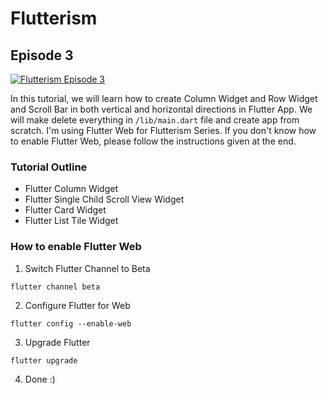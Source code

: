 # Flutterism

## Episode 3
[![Flutterism Episode 3](https://img.shields.io/badge/Flutterism-Episode3-FF0000?logo=Youtube&logoColor=ffffff)](https://www.youtube.com/playlist?list=PLeFei3gFr0UgNkp0qsR46lNpwR8Jgk3sd)

In this tutorial, we will learn how to create Column Widget and Row Widget and Scroll Bar in both vertical and horizontal directions in Flutter App. We will make delete everything in `/lib/main.dart` file and create app from scratch.
I'm using Flutter Web for Flutterism Series. 
If you don't know how to enable Flutter Web, please follow the instructions given at the end.

### Tutorial Outline
- Flutter Column Widget
- Flutter Single Child Scroll View Widget
- Flutter Card Widget
- Flutter List Tile Widget

### How to enable Flutter Web
1. Switch Flutter Channel to Beta
```shell
flutter channel beta
```
2. Configure Flutter for Web
```shell
flutter config --enable-web
```
3. Upgrade Flutter
```shell
flutter upgrade
```
4. Done :)